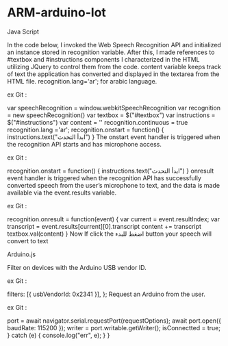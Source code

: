 # ARM-arduino-lot
Java Script

In the code below, I invoked the Web Speech Recognition API and initialized an instance stored in recognition variable. After this, I made references to #textbox and #instructions components I characterized in the HTML utilizing JQuery to control them from the code. content variable keeps track of text the application has converted and displayed in the textarea from the HTML file. recognition.lang='ar'; for arabic language.

ex Git :

var speechRecognition = window.webkitSpeechRecognition
var recognition = new speechRecognition()
var textbox = $("#textbox")
var instructions = $("#instructions")
var content = ''
recognition.continuous = true
recognition.lang ='ar';
recognition.onstart = function() {
 instructions.text("ابدأ التحدث")
}
The onstart event handler is triggered when the recognition API starts and has microphone access.

ex Git :

recognition.onstart = function() {
 instructions.text("ابدأ التحدث")
}
onresult event handler is triggered when the recognition API has successfully converted speech from the user’s microphone to text, and the data is made available via the event.results variable.

ex Git :

recognition.onresult = function(event) {
 var current = event.resultIndex;
 var transcript = event.results[current][0].transcript
 content += transcript
 textbox.val(content)
}
Now If click the اضغط للبدء button your speech will convert to text

Arduino.js

Filter on devices with the Arduino USB vendor ID.

ex Git :

 filters: [{ usbVendorId: 0x2341 }],
        };
Request an Arduino from the user.

ex Git :

 port = await navigator.serial.requestPort(requestOptions);
       await port.open({ baudRate: 115200 });
       writer = port.writable.getWriter();
       isConnectted = true;
     } catch (e) {
       console.log("err", e);
     }
   }
